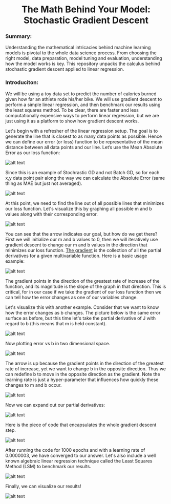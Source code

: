 <h1 align="center">The Math Behind Your Model: Stochastic Gradient Descent</h1>  

<h3>Summary:</h3>  

Understanding the mathematical intricacies behind machine learning models is pivotal to the whole data science process. From choosing the right model, data preparation, model tuning and evaluation, understanding how the model works is key. This repository unpacks the calculus behind stochastic gradient descent applied to linear regression. 

<h3>Introduciton:</h3>  
We will be using a toy data set to predict the number of calories burned given how far an athlete rode his/her bike. We will use gradient descent to perform a simple linear regression, and then benchmark our results using the least squares method. To be clear, there are faster and less computationally expensive ways to perform linear regression, but we are just using it as a platform to show how gradient descent works.

Let's begin with a refresher of the linear regression setup. The goal is to generate the line that is closest to as many data points as possible. Hence we can define our error (or loss) function to be representative of the mean distance between all data points and our line. Let’s use the Mean Absolute Error as our loss function:

![alt text](https://raw.githubusercontent.com/BrianSMiller/ML-Gradient_Descent_Example/master/Math1.png)

Since this is an example of Stochrastic GD and not Batch GD, so for each x,y data point pair along the way we can calculate the Absolute Error (same thing as MAE but just not averaged).

![alt text](https://raw.githubusercontent.com/BrianSMiller/ML-Gradient_Descent_Example/master/Math2.png)

At this point, we need to find the line out of all possible lines that minimizes our loss function. Let's visualize this by graphing all possible m and b values along with their corresponding error.

![alt text](https://raw.githubusercontent.com/BrianSMiller/ML-Gradient_Descent_Example/master/GD_Visualization.png)

You can see that the arrow indicates our goal, but how do we get there? First we will initialize our m and b values to 0, then we will iteratively use gradient descent to change our m and b values in the direction that minimizes our loss function. [The gradient](https://en.wikipedia.org/wiki/Gradient) is the collection of all the partial derivatives for a given multivariable function. 
Here is a basic usage example:

![alt text](https://raw.githubusercontent.com/BrianSMiller/ML-Gradient_Descent_Example/master/Math3.png)

The gradient points in the direction of the greatest rate of increase of the function, and its magnitude is the slope of the graph in that direction. This is critical, for in our case if we take the gradient of our loss function then we can tell how the error changes as one of our variables change. 

Let's visualize this with another example. Consider that we want to know how the error changes as b changes. The picture below is the same error surface as before, but this time let's take the partial derivative of J with regard to b (this means that m is held constant).

![alt text](https://raw.githubusercontent.com/BrianSMiller/ML-Gradient_Descent_Example/master/Partial_Derivative.png)

Now plotting error vs b in two dimensional space.

![alt text](https://raw.githubusercontent.com/BrianSMiller/ML-Gradient_Descent_Example/master/Partial_Derivative2.png)

The arrow is up because the gradient points in the direction of the greatest rate of increase, yet we want to change b in the opposite direction. Thus we can redefine b to move in the opposite direction as the gradient. Note the learning rate is just a hyper-parameter that influences how quickly these changes to m and b occur.

![alt text](https://raw.githubusercontent.com/BrianSMiller/ML-Gradient_Descent_Example/master/Math4.png)

Now we can expand out our partial derivatives:

![alt text](https://raw.githubusercontent.com/BrianSMiller/ML-Gradient_Descent_Example/master/Math5.png)

Here is the piece of code that encapsulates the whole gradient descent step.

![alt text](https://raw.githubusercontent.com/BrianSMiller/ML-Gradient_Descent_Example/master/GD_Code.png)

After running the code for 1000 epochs and with a learning rate of 0.0000003, we have converged to our answer. Let's also include a well known algebraic linear regression technique called the Least Squares Method (LSM) to benchmark our results.

![alt text](https://raw.githubusercontent.com/BrianSMiller/ML-Gradient_Descent_Example/master/Terminal_Output.png)

Finally, we can visualize our results!

![alt text](https://raw.githubusercontent.com/BrianSMiller/ML-Gradient_Descent_Example/master/Output_Figure.png)












